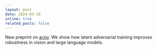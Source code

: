 ```yaml
---
layout: post
date: 2024-03-19
inline: true
related_posts: false
---
```


New preprint on <a href="https://arxiv.org/pdf/2403.05030.pdf" title="Defending Against Unforeseen Failure Modes with Latent Adversarial Training">arxiv</a>. We show how latent adversarial training improves robustness in vision and large language models. 
